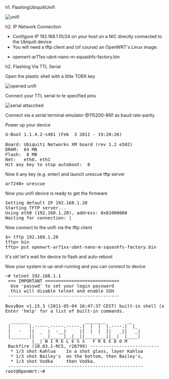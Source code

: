 h1. FlashingUbiquitiUnifi

![unifi](http://www.i4wifi.eu/out/pictures/1/ubntuf3p.jpg)

h2. IP Network Connection

* Configure IP 192.168.1.10/24 on your host on a NIC directly connected to the Ubiquiti device
* You will need a tftp client and (of course) an OpenWRT's Linux image:
 - openwrt-ar71xx-ubnt-nano-m-squashfs-factory.bin

h2. Flashing Via TTL Serial 

Open the plastic shell with a little TORX key 

![opened unifi](https://spider.caspur.it/attachments/92/opened.jpg)

Connect your TTL serial to te specified pins 

![serial attacched](http://openwisp.caspur.it/redmine/attachments/download/93/serial.jpg)

Connect via a serial terminal emulator @115200-8N1 as baud rate-parity

Power up your device 

<pre>
U-Boot 1.1.4.2-s481 (Feb  3 2011 - 19:20:26)

Board: Ubiquiti Networks XM board (rev 1.2 e502)
DRAM:  64 MB
Flash:  8 MB
Net:   eth0, eth1
Hit any key to stop autoboot:  0
</pre>

Now it any key (e.g. enter) and launch urescue tftp server 

<pre>
ar7240> urescue
</pre>

Now you unifi device is ready to get the firmware

<pre>
Setting default IP 192.168.1.20
Starting TFTP server...
Using eth0 (192.168.1.20), address: 0x81000000
Waiting for connection: |
</pre>

Now connect to the unifi via the tftp client 

<pre>
$> tftp 192.168.1.20 
tftp> bin
tftp> put openwrt-ar71xx-ubnt-nano-m-squashfs-factory.bin
</pre>

It's ok! let's wait for device to flash and auto-reboot

Now your system is up-and-running and you can connect to device

<pre>
~# telnet 192.168.1.1
 === IMPORTANT ============================
  Use 'passwd' to set your login password
  this will disable telnet and enable SSH
 ------------------------------------------

BusyBox v1.15.3 (2011-05-04 16:47:37 CEST) built-in shell (ash)
Enter 'help' for a list of built-in commands.

  _______                     ________        __
 |       |.-----.-----.-----.|  |  |  |.----.|  |_
 |   -   ||  _  |  -__|     ||  |  |  ||   _||   _|
 |_______||   __|_____|__|__||________||__|  |____|
          |__| W I R E L E S S   F R E E D O M
 Backfire (10.03.1-RC5, r26799) --------------------------
  * 1/3 shot Kahlua    In a shot glass, layer Kahlua
  * 1/3 shot Bailey's  on the bottom, then Bailey's,
  * 1/3 shot Vodka     then Vodka.
 ---------------------------------------------------
root@OpenWrt:~#
</pre>